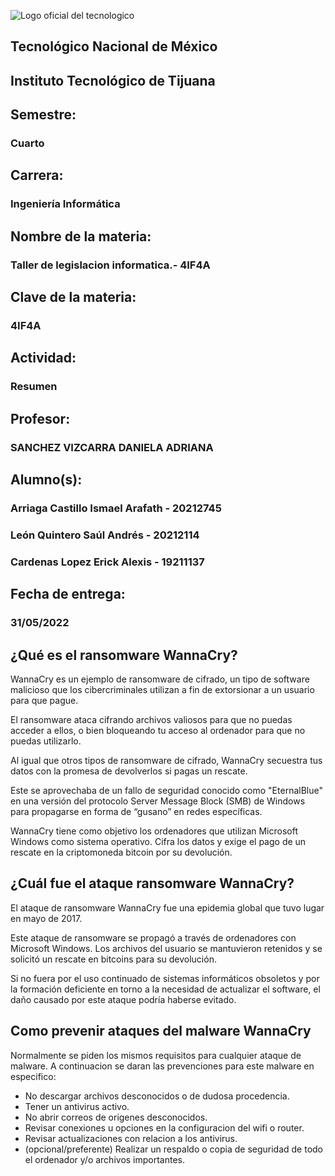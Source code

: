 ![Logo oficial del tecnologico](https://www.tijuana.tecnm.mx/wp-content/uploads/2021/08/liston-de-logos-oficiales-educacion-tecnm-FEB-2021-1568x287.jpg)

## **Tecnológico Nacional de México**

## **Instituto Tecnológico de Tijuana**
## Semestre:
### Cuarto

## Carrera:
### Ingeniería Informática
## Nombre de la materia:
### Taller de legislacion informatica.- 4IF4A
## Clave de la materia:
### 4IF4A

## Actividad:
### Resumen 
## Profesor:
### SANCHEZ VIZCARRA DANIELA ADRIANA
## Alumno(s):
### Arriaga Castillo Ismael Arafath - 20212745
### León Quintero Saúl Andrés - 20212114
### Cardenas Lopez Erick Alexis - 19211137
## Fecha de entrega:
### 31/05/2022



## ¿Qué es el ransomware WannaCry?
WannaCry es un ejemplo de ransomware de cifrado, un tipo de software malicioso que los cibercriminales utilizan a fin de extorsionar a un usuario para que pague.

El ransomware ataca cifrando archivos valiosos para que no puedas acceder a ellos, o bien bloqueando tu acceso al ordenador para que no puedas utilizarlo.

Al igual que otros tipos de ransomware de cifrado, WannaCry secuestra tus datos con la promesa de devolverlos si pagas un rescate.

Este se aprovechaba de un fallo de seguridad conocido como "EternalBlue" en una versión del protocolo Server Message Block (SMB) de Windows para propagarse en forma de “gusano” en redes específicas.

WannaCry tiene como objetivo los ordenadores que utilizan Microsoft Windows como sistema operativo. Cifra los datos y exige el pago de un rescate en la criptomoneda bitcoin por su devolución.

## ¿Cuál fue el ataque ransomware WannaCry?
El ataque de ransomware WannaCry fue una epidemia global que tuvo lugar en mayo de 2017.

Este ataque de ransomware se propagó a través de ordenadores con Microsoft Windows. Los archivos del usuario se mantuvieron retenidos y se solicitó un rescate en bitcoins para su devolución.

Si no fuera por el uso continuado de sistemas informáticos obsoletos y por la formación deficiente en torno a la necesidad de actualizar el software, el daño causado por este ataque podría haberse evitado.


## Como prevenir ataques del malware WannaCry
Normalmente se piden los mismos requisitos para cualquier ataque de malware. A continuacion se daran las prevenciones para este malware en especifico:
- No descargar archivos desconocidos o de dudosa procedencia.
- Tener un antivirus activo.
- No abrir correos de origenes desconocidos.
- Revisar conexiones u opciones en la configuracion del wifi o router.
- Revisar actualizaciones con relacion a los antivirus.
- (opcional/preferente) Realizar un respaldo o copia de seguridad de todo el ordenador y/o archivos importantes.
